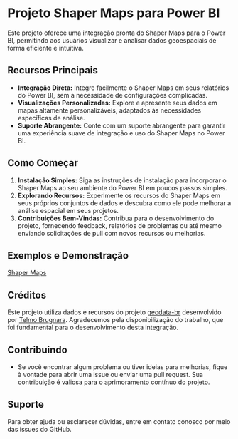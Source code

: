 # Projeto Shaper Maps para Power BI

Este projeto oferece uma integração pronta do Shaper Maps para o Power BI, permitindo aos usuários visualizar e analisar dados geoespaciais de forma eficiente e intuitiva.

## Recursos Principais

- **Integração Direta:** Integre facilmente o Shaper Maps em seus relatórios do Power BI, sem a necessidade de configurações complicadas.
- **Visualizações Personalizadas:** Explore e apresente seus dados em mapas altamente personalizáveis, adaptados às necessidades específicas de análise.
- **Suporte Abrangente:** Conte com um suporte abrangente para garantir uma experiência suave de integração e uso do Shaper Maps no Power BI.

## Como Começar

1. **Instalação Simples:** Siga as instruções de instalação para incorporar o Shaper Maps ao seu ambiente do Power BI em poucos passos simples.
2. **Explorando Recursos:** Experimente os recursos do Shaper Maps em seus próprios conjuntos de dados e descubra como ele pode melhorar a análise espacial em seus projetos.
3. **Contribuições Bem-Vindas:** Contribua para o desenvolvimento do projeto, fornecendo feedback, relatórios de problemas ou até mesmo enviando solicitações de pull com novos recursos ou melhorias.

## Exemplos e Demonstração
[Shaper Maps](maps.png)

## Créditos

Este projeto utiliza dados e recursos do projeto [geodata-br](https://github.com/tbrugz/geodata-br) desenvolvido por [Telmo Brugnara](https://github.com/tbrugz). Agradecemos pela disponibilização do trabalho, que foi fundamental para o desenvolvimento desta integração.

## Contribuindo

- Se você encontrar algum problema ou tiver ideias para melhorias, fique à vontade para abrir uma issue ou enviar uma pull request. Sua contribuição é valiosa para o aprimoramento contínuo do projeto.

## Suporte

Para obter ajuda ou esclarecer dúvidas, entre em contato conosco por meio das issues do GitHub.
